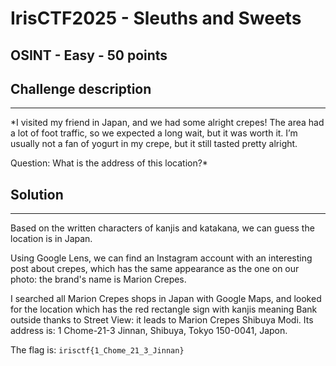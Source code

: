# IrisCTF2025 - Sleuths and Sweets
OSINT - Easy - 50 points
---
## Challenge description
---
*I visited my friend in Japan, and we had some alright crepes! The area had a lot of foot traffic, so we expected a long wait, but it was worth it. I’m usually not a fan of yogurt in my crepe, but it still tasted pretty alright.


Question: What is the address of this location?*

## Solution
---

Based on the written characters of kanjis and katakana, we can guess the location is in Japan.

Using Google Lens, we can find an Instagram account with an interesting post about crepes, which has the same appearance as the one on our photo: the brand's name is Marion Crepes.

I searched all Marion Crepes shops in Japan with Google Maps, and looked for the location which has the red rectangle sign with kanjis meaning Bank outside thanks to Street View: it leads to Marion Crepes Shibuya Modi. Its address is: 1 Chome-21-3 Jinnan, Shibuya, Tokyo 150-0041, Japon.

The flag is: `irisctf{1_Chome_21_3_Jinnan}`
